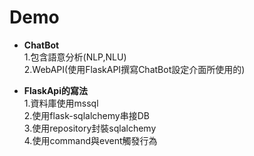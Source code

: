 # Demo

* **ChatBot**  
  1.包含語意分析(NLP,NLU)  
  2.WebAPI(使用FlaskAPI撰寫ChatBot設定介面所使用的)  
  
* **FlaskApi的寫法**  
  1.資料庫使用mssql  
  2.使用flask-sqlalchemy串接DB  
  3.使用repository封裝sqlalchemy  
  4.使用command與event觸發行為  

